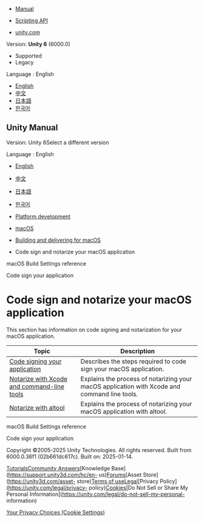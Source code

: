[](https://docs.unity3d.com)

  * [Manual](../Manual/index.html)
  * [Scripting API](../ScriptReference/index.html)

  * [unity.com](https://unity.com/)

Version: **Unity 6** (6000.0)

  * Supported
  * Legacy

Language : English

  * [English](/Manual/macos-building-notarization.html)
  * [中文](/cn/current/Manual/macos-building-notarization.html)
  * [日本語](/ja/current/Manual/macos-building-notarization.html)
  * [한국어](/kr/current/Manual/macos-building-notarization.html)

[](https://docs.unity3d.com)

## Unity Manual

Version: Unity 6Select a different version

Language : English

  * [English](/Manual/macos-building-notarization.html)
  * [中文](/cn/current/Manual/macos-building-notarization.html)
  * [日本語](/ja/current/Manual/macos-building-notarization.html)
  * [한국어](/kr/current/Manual/macos-building-notarization.html)

  * [Platform development ](PlatformSpecific.html)
  * [macOS](AppleMac.html)
  * [Building and delivering for macOS](macos-delivery.html)
  * Code sign and notarize your macOS application

[](macosbuildsettings.html)

macOS Build Settings reference

[](macoscodesigning.html)

Code sign your application

# Code sign and notarize your macOS application

This section has information on code signing and notarization for your macOS
application.

**Topic** | **Description**  
---|---  
[Code signing your application](macoscodesigning.html) | Describes the steps required to code sign your macOS application.  
[Notarize with Xcode and command-line tools](macosnotarizationxcode.html) | Explains the process of notarizing your macOS application with Xcode and command line tools.  
[Notarize with altool](macosnotarizealtool.html) | Explains the process of notarizing your macOS application with altool.  
  
[](macosbuildsettings.html)

macOS Build Settings reference

[](macoscodesigning.html)

Code sign your application

Copyright ©2005-2025 Unity Technologies. All rights reserved. Built from
6000.0.36f1 (02b661dc617c). Built on: 2025-01-14.

[Tutorials](https://learn.unity.com/)[Community
Answers](https://answers.unity3d.com)[Knowledge
Base](https://support.unity3d.com/hc/en-
us)[Forums](https://forum.unity3d.com)[Asset Store](https://unity3d.com/asset-
store)[Terms of
use](https://docs.unity3d.com/Manual/TermsOfUse.html)[Legal](https://unity.com/legal)[Privacy
Policy](https://unity.com/legal/privacy-
policy)[Cookies](https://unity.com/legal/cookie-policy)[Do Not Sell or Share
My Personal Information](https://unity.com/legal/do-not-sell-my-personal-
information)

[Your Privacy Choices (Cookie Settings)](javascript:void\(0\);)

